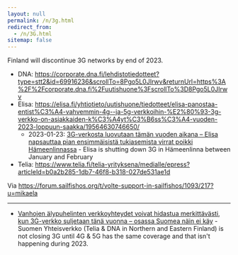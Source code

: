 ```yaml
---
layout: null
permalink: /n/3g.html
redirect_from:
  - /n/3G.html
sitemap: false
---
```


Finland will discontinue 3G networks by end of 2023.

- DNA: https://corporate.dna.fi/lehdistotiedotteet?type=stt2&id=69916236&scrollTo=8Pgo5L0JIrwv&returnUrl=https%3A%2F%2Fcorporate.dna.fi%2Fuutishuone%3FscrollTo%3D8Pgo5L0JIrwv
- Elisa: https://elisa.fi/yhtiotieto/uutishuone/tiedotteet/elisa-panostaa-entist%C3%A4-vahvemmin-4g--ja-5g-verkkoihin-%E2%80%93-3g-verkko-on-asiakkaiden-k%C3%A4yt%C3%B6ss%C3%A4-vuoden-2023-loppuun-saakka/19564630746650/
  - 2023-01-23: [3G-verkosta luovutaan tämän vuoden aikana – Elisa napsauttaa pian ensimmäisistä tukiasemista virrat poikki Hämeenlinnassa](https://yle.fi/a/74-20013972) - Elisa is shutting down 3G in Hämeenlinna between January and February
- Telia: https://www.telia.fi/telia-yrityksena/medialle/epress?articleId=b0a2b285-1db7-46f8-b318-027de531ae1d

Via https://forum.sailfishos.org/t/volte-support-in-sailfishos/1093/217?u=mikaela

---

- [Vanhojen älypuhelinten verkkoyhteydet voivat hidastua merkittävästi, kun 3G-verkko suljetaan tänä vuonna – osassa Suomea näin ei käy](https://yle.fi/a/74-20016020) - Suomen Yhteisverkko (Telia & DNA in Northern and Eastern Finland) is not closing 3G until 4G & 5G has the same coverage and that isn't happening during 2023.
